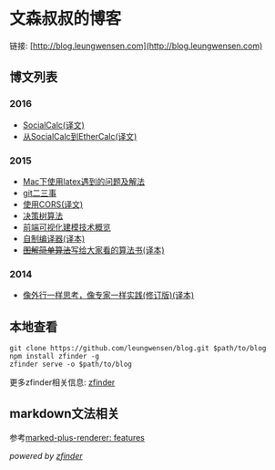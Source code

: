 # 文森叔叔的博客

链接: [http://blog.leungwensen.com](http://blog.leungwensen.com)

## 博文列表

### 2016

* [SocialCalc(译文)](./2016/socialcalc.md)
* [从SocialCalc到EtherCalc(译文)](./2016/from-socialcalc-to-ethercalc.md)

### 2015

* [Mac下使用latex遇到的问题及解法](./2015/fixing-latex-in-mac.md)
* [git二三事](./2015/git.md)
* [使用CORS(译文)](./2015/cors.md)
* [决策树算法](./2015/decision-tree.md)
* [前端可视化建模技术概览](./2015/frontend-visual-modeling.md)
* [自制编译器(译本)](./2015/lets-make-a-compiler.md)
* [~~图解简单算法~~写给大家看的算法书(译本)](./2015/an-illustrated-brief-introduction-to-algorithm.md)

### 2014

* [像外行一样思考，像专家一样实践(修订版)(译本)](./2014/think-like-a-rookie-while-practice-like-a-pro.md)

## 本地查看

```shell
git clone https://github.com/leungwensen/blog.git $path/to/blog
npm install zfinder -g
zfinder serve -o $path/to/blog
```

更多zfinder相关信息: [zfinder](https://github.com/zfinder)

## markdown文法相关

参考[marked-plus-renderer: features](http://leungwensen.github.io/marked-plus-renderer/demo/features.html)

*powered by [zfinder](https://github.com/zfinder)*
